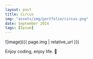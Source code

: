 ```yaml
---
layout: post
title: Circus
img: "assets/img/portfolio/circus.png"
date: September 2014
tags: [Ipsum]
---
```


![image]({{ page.img | relative_url }})

Enjoy coding, enjoy life. 🌹

